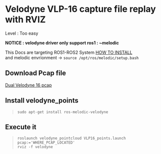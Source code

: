# Velodyne VLP-16 capture file replay with RVIZ
Level : Too easy

__NOTICE : velodyne driver only support ros1 : ~melodic__

This Docs are targeting ROS1-ROS2 System [HOW TO INSTALL](../ROS)   
and melodic envrionment -> `source /opt/ros/melodic/setup.bash`

## Download Pcap file
[Dual Velodyne 16 pcap](https://drive.google.com/file/d/1vNA009j-tsVVqSeYRCKh_G_tkJQrHvP-/view)

## Install velodyne_points
> `sudo apt-get install ros-melodic-velodyne`

## Execute it
> `roslaunch velodyne_pointcloud VLP16_points.launch pcap:='WHERE_PCAP_LOCATED'`   
> `rviz -f velodyne`
